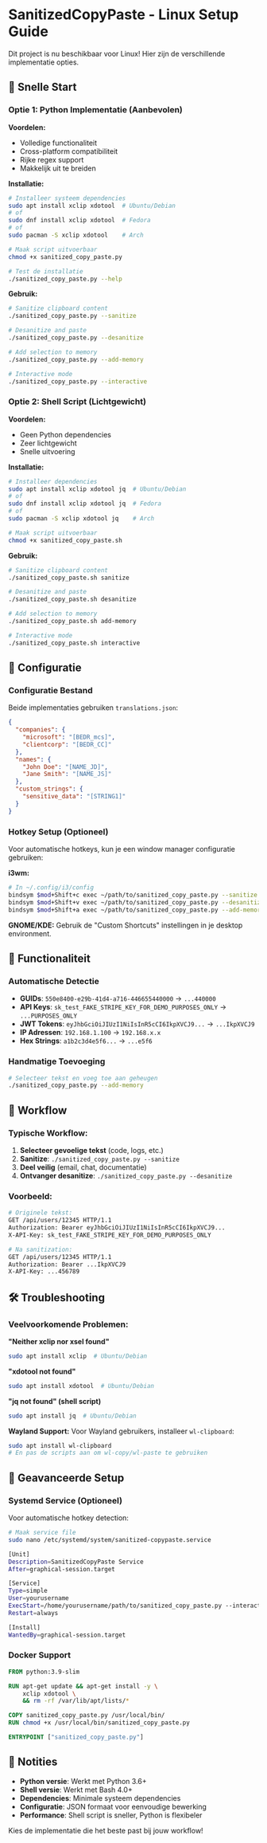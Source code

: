 # SanitizedCopyPaste - Linux Setup Guide

Dit project is nu beschikbaar voor Linux! Hier zijn de verschillende implementatie opties.

## 🚀 Snelle Start

### Optie 1: Python Implementatie (Aanbevolen)

**Voordelen:**
- Volledige functionaliteit
- Cross-platform compatibiliteit
- Rijke regex support
- Makkelijk uit te breiden

**Installatie:**
```bash
# Installeer systeem dependencies
sudo apt install xclip xdotool  # Ubuntu/Debian
# of
sudo dnf install xclip xdotool  # Fedora
# of
sudo pacman -S xclip xdotool    # Arch

# Maak script uitvoerbaar
chmod +x sanitized_copy_paste.py

# Test de installatie
./sanitized_copy_paste.py --help
```

**Gebruik:**
```bash
# Sanitize clipboard content
./sanitized_copy_paste.py --sanitize

# Desanitize and paste
./sanitized_copy_paste.py --desanitize

# Add selection to memory
./sanitized_copy_paste.py --add-memory

# Interactive mode
./sanitized_copy_paste.py --interactive
```

### Optie 2: Shell Script (Lichtgewicht)

**Voordelen:**
- Geen Python dependencies
- Zeer lichtgewicht
- Snelle uitvoering

**Installatie:**
```bash
# Installeer dependencies
sudo apt install xclip xdotool jq  # Ubuntu/Debian
# of
sudo dnf install xclip xdotool jq  # Fedora
# of
sudo pacman -S xclip xdotool jq    # Arch

# Maak script uitvoerbaar
chmod +x sanitized_copy_paste.sh
```

**Gebruik:**
```bash
# Sanitize clipboard content
./sanitized_copy_paste.sh sanitize

# Desanitize and paste
./sanitized_copy_paste.sh desanitize

# Add selection to memory
./sanitized_copy_paste.sh add-memory

# Interactive mode
./sanitized_copy_paste.sh interactive
```

## 🔧 Configuratie

### Configuratie Bestand
Beide implementaties gebruiken `translations.json`:

```json
{
  "companies": {
    "microsoft": "[BEDR_mcs]",
    "clientcorp": "[BEDR_CC]"
  },
  "names": {
    "John Doe": "[NAME_JD]",
    "Jane Smith": "[NAME_JS]"
  },
  "custom_strings": {
    "sensitive_data": "[STRING1]"
  }
}
```

### Hotkey Setup (Optioneel)

Voor automatische hotkeys, kun je een window manager configuratie gebruiken:

**i3wm:**
```bash
# In ~/.config/i3/config
bindsym $mod+Shift+c exec ~/path/to/sanitized_copy_paste.py --sanitize
bindsym $mod+Shift+v exec ~/path/to/sanitized_copy_paste.py --desanitize
bindsym $mod+Shift+a exec ~/path/to/sanitized_copy_paste.py --add-memory
```

**GNOME/KDE:**
Gebruik de "Custom Shortcuts" instellingen in je desktop environment.

## 🎯 Functionaliteit

### Automatische Detectie
- **GUIDs**: `550e8400-e29b-41d4-a716-446655440000` → `...440000`
- **API Keys**: `sk_test_FAKE_STRIPE_KEY_FOR_DEMO_PURPOSES_ONLY` → `...PURPOSES_ONLY`
- **JWT Tokens**: `eyJhbGciOiJIUzI1NiIsInR5cCI6IkpXVCJ9...` → `...IkpXVCJ9`
- **IP Adressen**: `192.168.1.100` → `192.168.x.x`
- **Hex Strings**: `a1b2c3d4e5f6...` → `...e5f6`

### Handmatige Toevoeging
```bash
# Selecteer tekst en voeg toe aan geheugen
./sanitized_copy_paste.py --add-memory
```

## 🔄 Workflow

### Typische Workflow:
1. **Selecteer gevoelige tekst** (code, logs, etc.)
2. **Sanitize**: `./sanitized_copy_paste.py --sanitize`
3. **Deel veilig** (email, chat, documentatie)
4. **Ontvanger desanitize**: `./sanitized_copy_paste.py --desanitize`

### Voorbeeld:
```bash
# Originele tekst:
GET /api/users/12345 HTTP/1.1
Authorization: Bearer eyJhbGciOiJIUzI1NiIsInR5cCI6IkpXVCJ9...
X-API-Key: sk_test_FAKE_STRIPE_KEY_FOR_DEMO_PURPOSES_ONLY

# Na sanitization:
GET /api/users/12345 HTTP/1.1
Authorization: Bearer ...IkpXVCJ9
X-API-Key: ...456789
```

## 🛠️ Troubleshooting

### Veelvoorkomende Problemen:

**"Neither xclip nor xsel found"**
```bash
sudo apt install xclip  # Ubuntu/Debian
```

**"xdotool not found"**
```bash
sudo apt install xdotool  # Ubuntu/Debian
```

**"jq not found" (shell script)**
```bash
sudo apt install jq  # Ubuntu/Debian
```

**Wayland Support:**
Voor Wayland gebruikers, installeer `wl-clipboard`:
```bash
sudo apt install wl-clipboard
# En pas de scripts aan om wl-copy/wl-paste te gebruiken
```

## 🚀 Geavanceerde Setup

### Systemd Service (Optioneel)
Voor automatische hotkey detection:

```bash
# Maak service file
sudo nano /etc/systemd/system/sanitized-copypaste.service

[Unit]
Description=SanitizedCopyPaste Service
After=graphical-session.target

[Service]
Type=simple
User=yourusername
ExecStart=/home/yourusername/path/to/sanitized_copy_paste.py --interactive
Restart=always

[Install]
WantedBy=graphical-session.target
```

### Docker Support
```dockerfile
FROM python:3.9-slim

RUN apt-get update && apt-get install -y \
    xclip xdotool \
    && rm -rf /var/lib/apt/lists/*

COPY sanitized_copy_paste.py /usr/local/bin/
RUN chmod +x /usr/local/bin/sanitized_copy_paste.py

ENTRYPOINT ["sanitized_copy_paste.py"]
```

## 📝 Notities

- **Python versie**: Werkt met Python 3.6+
- **Shell versie**: Werkt met Bash 4.0+
- **Dependencies**: Minimale systeem dependencies
- **Configuratie**: JSON formaat voor eenvoudige bewerking
- **Performance**: Shell script is sneller, Python is flexibeler

Kies de implementatie die het beste past bij jouw workflow!
